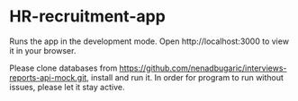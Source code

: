 # HR-recruitment-app

Runs the app in the development mode.
Open http://localhost:3000 to view it in your browser.

Please clone databases from https://github.com/nenadbugaric/interviews-reports-api-mock.git, install and run it. In order for program to run without issues, please let it stay active.
